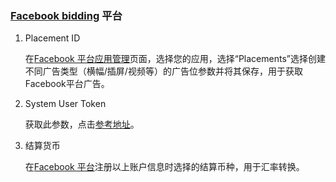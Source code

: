 ###   [Facebook bidding](https://developers.facebook.com/) 平台

1. Placement ID

   在[Facebook 平台应用管理](https://developers.facebook.com/apps/)页面，选择您的应用，选择“Placements”选择创建不同广告类型（横幅/插屏/视频等）的广告位参数并将其保存，用于获取Facebook平台广告。

2.  System User Token

    获取此参数，点击[参考地址](https://developers.facebook.com/docs/audience-network/reporting-api/systemuser)。

3.  结算货币

    在[Facebook 平台](https://developers.facebook.com/)注册以上账户信息时选择的结算币种，用于汇率转换。
